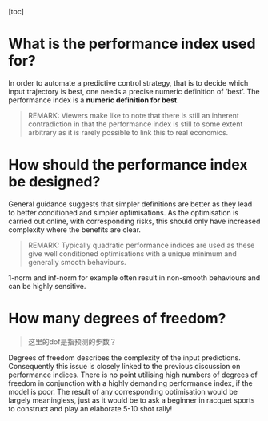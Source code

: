 
[toc]

# What is the performance index used for?


In order to automate a predictive control strategy, that is to decide which input trajectory is best, one needs a precise numeric definition of ‘best’.
The performance index is a **numeric definition for best**.

>REMARK: Viewers make like to note that there is still an inherent contradiction in that the performance index is still to some extent arbitrary as it is rarely possible to link this to real economics.


# How should the performance index be designed?

General guidance suggests that simpler definitions are better as they lead to better conditioned and simpler optimisations.
As the optimisation is carried out online, with corresponding risks, this should only have increased complexity where the benefits are clear.

>REMARK: Typically quadratic performance indices are used as these give well conditioned optimisations with a unique minimum and generally smooth behaviours.

1-norm and inf-norm for example often result in non-smooth behaviours and can be highly sensitive.


# How many degrees of freedom?
>这里的dof是指预测的步数？

Degrees of freedom describes the complexity of the input predictions.
Consequently this issue is closely linked to the previous discussion on performance indices.
There is no point utilising high numbers of degrees of freedom in conjunction with a highly demanding performance index, if the model is poor.
The result of any corresponding optimisation would be largely meaningless, just as it would be to ask a beginner in racquet sports to construct and play an elaborate 5-10 shot rally!
